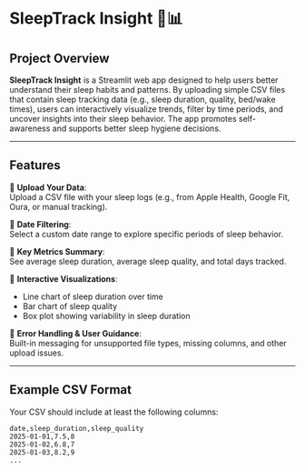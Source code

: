 # SleepTrack Insight 🛌📊

## Project Overview
**SleepTrack Insight** is a Streamlit web app designed to help users better understand their sleep habits and patterns. By uploading simple CSV files that contain sleep tracking data (e.g., sleep duration, quality, bed/wake times), users can interactively visualize trends, filter by time periods, and uncover insights into their sleep behavior. The app promotes self-awareness and supports better sleep hygiene decisions.

---

## Features

🔹 **Upload Your Data**:  
Upload a CSV file with your sleep logs (e.g., from Apple Health, Google Fit, Oura, or manual tracking).

🔹 **Date Filtering**:  
Select a custom date range to explore specific periods of sleep behavior.

🔹 **Key Metrics Summary**:  
See average sleep duration, average sleep quality, and total days tracked.

🔹 **Interactive Visualizations**:  
- Line chart of sleep duration over time  
- Bar chart of sleep quality  
- Box plot showing variability in sleep duration  

🔹 **Error Handling & User Guidance**:  
Built-in messaging for unsupported file types, missing columns, and other upload issues.

---

## Example CSV Format

Your CSV should include at least the following columns:

```csv
date,sleep_duration,sleep_quality
2025-01-01,7.5,8
2025-01-02,6.8,7
2025-01-03,8.2,9
...
